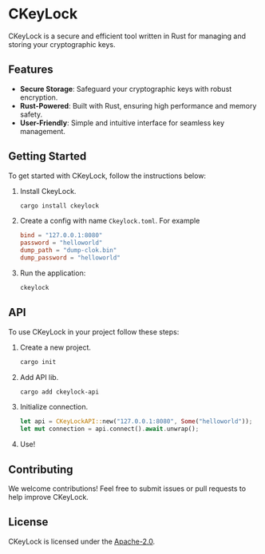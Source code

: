# CKeyLock

CKeyLock is a secure and efficient tool written in Rust for managing and storing your cryptographic keys.

## Features

- **Secure Storage**: Safeguard your cryptographic keys with robust encryption.
- **Rust-Powered**: Built with Rust, ensuring high performance and memory safety.
- **User-Friendly**: Simple and intuitive interface for seamless key management.

## Getting Started

To get started with CKeyLock, follow the instructions below:

1. Install CkeyLock.
    ```bash
    cargo install ckeylock
    ```
2. Create a config with name `Ckeylock.toml`. For example
    ```toml
    bind = "127.0.0.1:8080"
    password = "helloworld"
    dump_path = "dump-clok.bin"
    dump_password = "helloworld"
    ```
4. Run the application:
    ```bash
    ckeylock
    ```

## API

To use CKeyLock in your project follow these steps:
1. Create a new project.
    ```bash
    cargo init
    ```
2. Add API lib.
    ```bash
    cargo add ckeylock-api
    ```
3. Initialize connection.
    ```rust
    let api = CKeyLockAPI::new("127.0.0.1:8080", Some("helloworld"));
    let mut connection = api.connect().await.unwrap();
    ```
4. Use!

## Contributing

We welcome contributions! Feel free to submit issues or pull requests to help improve CKeyLock.

## License

CKeyLock is licensed under the [Apache-2.0](LICENSE).

